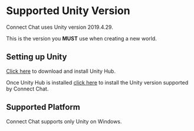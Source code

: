 # Supported Unity Version

Connect Chat uses Unity version 2019.4.29.

This is the version you **MUST** use when creating a new world.

## Setting up Unity

[Click here](https://public-cdn.cloud.unity3d.com/hub/prod/UnityHubSetup.exe) to download and install Unity Hub.

Once Unity Hub is installed [click here](unityhub://2019.4.29f1/0eeae20b1d82) to install the Unity version supported by Connect Chat.

## Supported Platform

Connect Chat supports only Unity on Windows.
